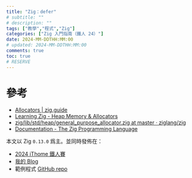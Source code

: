 ```yaml
---
title: "Zig：defer"
# subtitle: ""
# description: ""
tags: ["教學","程式","Zig"]
categories: ["Zig 入門指南（鐵人 24）"]
date: 2024-MM-DDTHH:MM:00
# updated: 2024-MM-DDTHH:MM:00
comments: true
toc: true
# RESERVE
---
```



<!-- more -->


# 參考

- [Allocators | zig.guide](https://zig.guide/standard-library/allocators)
- [Learning Zig - Heap Memory & Allocators](https://www.openmymind.net/learning_zig/heap_memory/)
- [zig/lib/std/heap/general_purpose_allocator.zig at master · ziglang/zig](https://github.com/ziglang/zig/blob/master/lib/std/heap/general_purpose_allocator.zig)
- [Documentation - The Zig Programming Language](https://ziglang.org/documentation/0.13.0/#toc-Choosing-an-Allocator)

本文以 Zig `0.13.0` 爲主。並同時發佈在：

- [2024 iThome 鐵人賽](https://ithelp.ithome.com.tw/users/20151756/ironman/7460)
- [我的 Blog](https://ziteh.github.io/categories/Zig-入門指南（鐵人-24）/)
- 範例程式 [GitHub repo](https://github.com/ziteh/zig-learn-it24)
